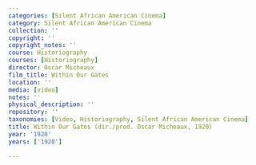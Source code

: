 ```yaml
---
categories: [Silent African American Cinema]
category: Silent African American Cinema
collection: ''
copyright: ''
copyright_notes: ''
course: Historiography
courses: [Historiography]
director: Oscar Micheaux
film_title: Within Our Gates
location: ''
media: [video]
notes: ''
physical_description: ''
repository: ''
taxonomies: [Video, Historiography, Silent African American Cinema]
title: Within Our Gates (dir./prod. Oscar Micheaux, 1920)
year: '1920'
years: ['1920']

---
```

